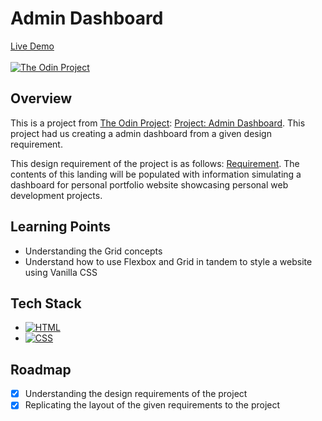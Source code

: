 # Admin Dashboard
[Live Demo](https://johnferrancol.github.io/admin-dashboard/)</br><br/>
[![The Odin Project](https://img.shields.io/badge/The%20Odin%20Project-A9792B?logo=theodinproject&logoColor=fff)](#)

## Overview

This is a project from [The Odin Project](https://theodinproject.com): [Project: Admin Dashboard](https://www.theodinproject.com/lessons/node-path-intermediate-html-and-css-admin-dashboard). This project had us creating a admin dashboard from a given design requirement.

This design requirement of the project is as follows: [Requirement](https://cdn.statically.io/gh/TheOdinProject/curriculum/43cc6ab69fdfbef40d431a65677d2144668930ac/intermediate_html_css/grid/project_admin_dashboard/imgs/dashboard-project.png). The contents of this landing will be populated with information simulating a dashboard for personal portfolio website showcasing personal web development projects.

## Learning Points
- Understanding the Grid concepts
- Understand how to use Flexbox and Grid in tandem to style a website using Vanilla CSS

## Tech Stack
- [![HTML](https://img.shields.io/badge/HTML-%23E34F26.svg?logo=html5&logoColor=white)](#)
- [![CSS](https://img.shields.io/badge/CSS-1572B6?logo=css3&logoColor=fff)](#)

## Roadmap
- [x] Understanding the design requirements of the project
- [x] Replicating the layout of the given requirements to the project
